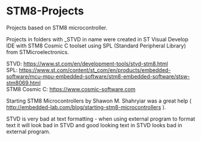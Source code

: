 # STM8-Projects
Projects based on STM8 microcontroller.   
   
Projects in folders with _STVD in name were created in ST Visual Develop IDE with STM8 Cosmic C toolset using SPL (Standard Peripheral Library) from STMicroelectronics.   
   
STVD: https://www.st.com/en/development-tools/stvd-stm8.html   
SPL: https://www.st.com/content/st_com/en/products/embedded-software/mcu-mpu-embedded-software/stm8-embedded-software/stsw-stm8069.html   
STM8 Cosmic C: https://www.cosmic-software.com   
   
   
   
Starting STM8 Microcontrollers by Shawon M. Shahryiar was a great help ( http://embedded-lab.com/blog/starting-stm8-microcontrollers ). 
   
   
   
   
   
STVD is very bad at text formatting - when using external program to format text it will look bad in STVD and good looking text in STVD looks bad in external program.